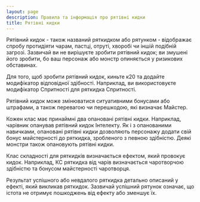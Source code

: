```yaml
---
layout: page
description: Правила та інформація про рятівні кидки
title: Рятівні кидки
---
```


Рятівний кидок - також названий ряткидком або рятунком - відображає спробу протидіяти чарам, пастці, отруті, хворобі чи іншій подібній загрозі. Зазвичай ви не вирішуєте зробити рятівний кидок; ви змушені його зробити, бо ваш персонаж або монстр опиняється у ризикових обставинах.

Для того, щоб зробити рятівний кидок, киньте к20 та додайте модифікатор відповідної здібності. Наприклад, ви використовуєте модифікатор Спритності для ряткидка Спритності.

Рятівний кидок може змінюватися ситуативними бонусами або штрафами, а також перевагою чи перешкодою, які визначає Майстер.

Кожен клас має принаймні два опановані рятівні кидки. Наприклад,  чарівник опанував рятівний кидок Інтелекту. Як і з опанованими навичками, опановані рятівні кидки дозволяють персонажу додати свій бонус майстерності до ряткидка, зробленого з певною здібністю. Деякі монстри також опановують рятівні кидки.

Клас складності для ряткидків визначається ефектом, який провокує кидок. Наприклад, КС ряткидка від чарів визначається чаротворчою здібністю та бонусом майстерності чаротворця.

Результат успішного або невдалого ряткидка детально описаний у ефекті, який викликав ряткидок. Зазвичай успішний рятунок означає, що істота не отримує пошкоджень від ефекту або зменшує їх.
